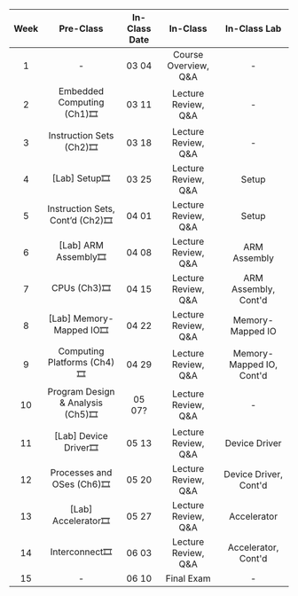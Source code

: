 | Week |             Pre-Class            | In-Class Date |       In-Class       |       In-Class Lab       |
|:----:|:--------------------------------:|:-------------:|:--------------------:|:------------------------:|
|   1  |                 -                |     03 04     | Course Overview, Q&A |             -            |
|   2  |     Embedded Computing (Ch1)🎞️    |     03 11     |  Lecture Review, Q&A |             -            |
|   3  |      Instruction Sets (Ch2)🎞️     |     03 18     |  Lecture Review, Q&A |             -            |
|   4  |           [Lab] Setup🎞️           |     03 25     |  Lecture Review, Q&A |           Setup          |
|   5  |  Instruction Sets, Cont’d (Ch2)🎞️ |     04 01     |  Lecture Review, Q&A |           Setup          |
|   6  |        [Lab] ARM Assembly🎞️       |     04 08     |  Lecture Review, Q&A |       ARM Assembly       |
|   7  |            CPUs (Ch3)🎞️           |     04 15     |  Lecture Review, Q&A |   ARM Assembly, Cont'd   |
|   8  |      [Lab] Memory-Mapped IO🎞️     |     04 22     |  Lecture Review, Q&A |     Memory-Mapped IO     |
|   9  |    Computing Platforms (Ch4)🎞️    |     04 29     |  Lecture Review, Q&A | Memory-Mapped IO, Cont'd |
|  10  | Program Design & Analysis (Ch5)🎞️ |     05 07?    |  Lecture Review, Q&A |             -            |
|  11  |       [Lab] Device Driver🎞️       |     05 13     |  Lecture Review, Q&A |       Device Driver      |
|  12  |     Processes and OSes (Ch6)🎞️    |     05 20     |  Lecture Review, Q&A |   Device Driver, Cont'd  |
|  13  |        [Lab] Accelerator🎞️        |     05 27     |  Lecture Review, Q&A |        Accelerator       |
|  14  |        Interconnect🎞️             |     06 03     |  Lecture Review, Q&A |        Accelerator, Cont'd       |
|  15  |             -                     |     06 10     |  Final Exam          |        -            |
